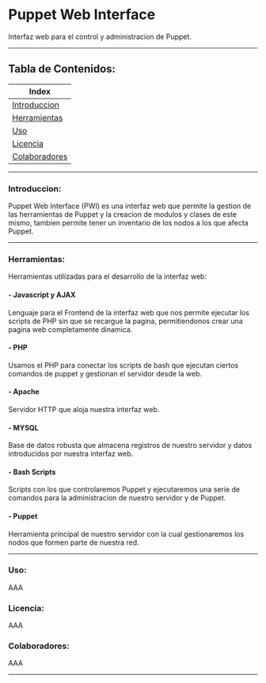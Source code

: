 # Puppet Web Interface

Interfaz web para el control y administracion de Puppet.

---

## Tabla de Contenidos:

| Index 						  |
| ------------------------------- |
| [Introduccion](#Introduccion)	  |
| [Herramientas](#Herramientas)	  |
| [Uso](#Uso)					  |
| [Licencia](#Licencia)	    	  |
| [Colaboradores](#Colaboradores) |

---

### Introduccion:

Puppet Web Interface (PWI) es una interfaz web que permite la gestion de las herramientas de Puppet y la creacion de modulos y clases de este mismo, tambien permite tener un inventario de los nodos a los que afecta Puppet.

---

### Herramientas:

Herramientas utilizadas para el desarrollo de la interfaz web:

#### - Javascript y AJAX

Lenguaje para el Frontend de la interfaz web que nos permite ejecutar los scripts de PHP sin que se recargue la pagina, permitiendonos crear una pagina web completamente dinamica.

#### - PHP

Usamos el PHP para conectar los scripts de bash que ejecutan ciertos comandos de puppet y gestionan el servidor desde la web.

#### - Apache

Servidor HTTP que aloja nuestra interfaz web.

#### - MYSQL

Base de datos robusta que almacena registros de nuestro servidor y datos introducidos por nuestra interfaz web.

#### - Bash Scripts

Scripts con los que controlaremos Puppet y ejecutaremos una serie de comandos para la administracion de nuestro servidor y de Puppet.

#### - Puppet

Herramienta principal de nuestro servidor con la cual gestionaremos los nodos que formen parte de nuestra red.

---

### Uso:

AAA

### Licencia:

AAA

### Colaboradores:

AAA

---